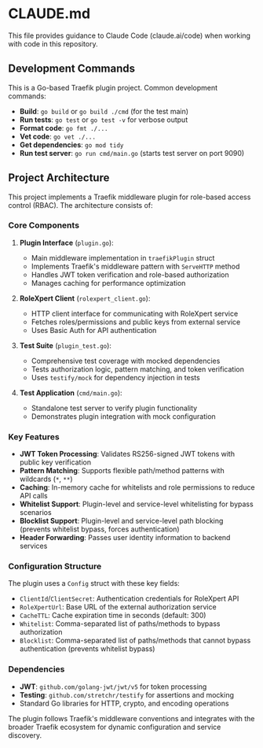 # CLAUDE.md

This file provides guidance to Claude Code (claude.ai/code) when working with code in this repository.

## Development Commands

This is a Go-based Traefik plugin project. Common development commands:

- **Build**: `go build` or `go build ./cmd` (for the test main)
- **Run tests**: `go test` or `go test -v` for verbose output
- **Format code**: `go fmt ./...`
- **Vet code**: `go vet ./...`
- **Get dependencies**: `go mod tidy`
- **Run test server**: `go run cmd/main.go` (starts test server on port 9090)

## Project Architecture

This project implements a Traefik middleware plugin for role-based access control (RBAC). The architecture consists of:

### Core Components

1. **Plugin Interface** (`plugin.go`):
   - Main middleware implementation in `traefikPlugin` struct
   - Implements Traefik's middleware pattern with `ServeHTTP` method
   - Handles JWT token verification and role-based authorization
   - Manages caching for performance optimization

2. **RoleXpert Client** (`rolexpert_client.go`):
   - HTTP client interface for communicating with RoleXpert service
   - Fetches roles/permissions and public keys from external service
   - Uses Basic Auth for API authentication

3. **Test Suite** (`plugin_test.go`):
   - Comprehensive test coverage with mocked dependencies
   - Tests authorization logic, pattern matching, and token verification
   - Uses `testify/mock` for dependency injection in tests

4. **Test Application** (`cmd/main.go`):
   - Standalone test server to verify plugin functionality
   - Demonstrates plugin integration with mock configuration

### Key Features

- **JWT Token Processing**: Validates RS256-signed JWT tokens with public key verification
- **Pattern Matching**: Supports flexible path/method patterns with wildcards (`*`, `**`)
- **Caching**: In-memory cache for whitelists and role permissions to reduce API calls
- **Whitelist Support**: Plugin-level and service-level whitelisting for bypass scenarios
- **Blocklist Support**: Plugin-level and service-level path blocking (prevents whitelist bypass, forces authentication)
- **Header Forwarding**: Passes user identity information to backend services

### Configuration Structure

The plugin uses a `Config` struct with these key fields:
- `ClientId`/`ClientSecret`: Authentication credentials for RoleXpert API
- `RoleXpertUrl`: Base URL of the external authorization service
- `CacheTTL`: Cache expiration time in seconds (default: 300)
- `Whitelist`: Comma-separated list of paths/methods to bypass authorization
- `Blocklist`: Comma-separated list of paths/methods that cannot bypass authentication (prevents whitelist bypass)

### Dependencies

- **JWT**: `github.com/golang-jwt/jwt/v5` for token processing
- **Testing**: `github.com/stretchr/testify` for assertions and mocking
- Standard Go libraries for HTTP, crypto, and encoding operations

The plugin follows Traefik's middleware conventions and integrates with the broader Traefik ecosystem for dynamic configuration and service discovery.